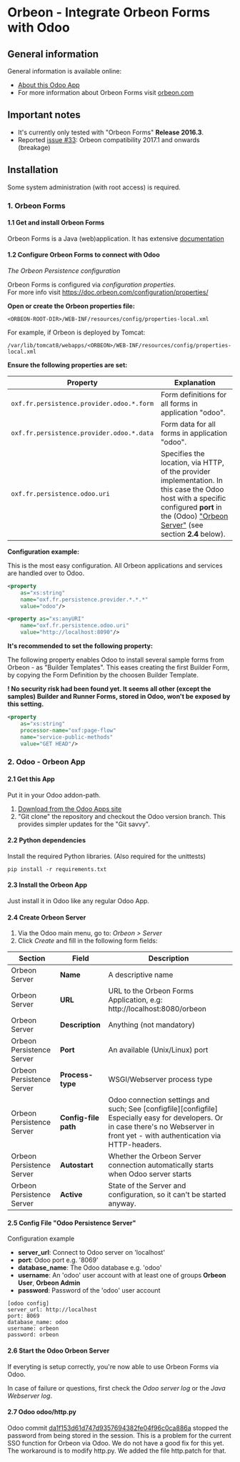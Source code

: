 # Orbeon - Integrate Orbeon Forms with Odoo

## General information

General information is available online:

- [About this Odoo App](https://www.odoo.com/apps/modules/10.0/orbeon)
- For more information about Orbeon Forms visit [orbeon.com](http://www.orbeon.com)

## Important notes

- It's currently only tested with "Orbeon Forms" **Release 2016.3**.
- Reported [issue #33](https://github.com/open2bizz/odoo-addons/issues/33): Orbeon compatibility 2017.1 and onwards (breakage)

## Installation

Some system administration (with root access) is required.

### 1. Orbeon Forms

#### 1.1 Get and install Orbeon Forms

Orbeon Forms is a Java (web)application. It has extensive [documentation](https://doc.orbeon.com/installation)

#### 1.2 Configure Orbeon Forms to connect with Odoo

*The Orbeon Persistence configuration*

Orbeon Forms is configured via *configuration properties*.<br/>
For more info visit https://doc.orbeon.com/configuration/properties/


**Open or create the Orbeon properties file:**
```
<ORBEON-ROOT-DIR>/WEB-INF/resources/config/properties-local.xml
```

For example, if Orbeon is deployed by Tomcat: 

```
/var/lib/tomcat8/webapps/<ORBEON>/WEB-INF/resources/config/properties-local.xml
```

**Ensure the following properties are set:**

Property | Explanation
-------- | -----------
```oxf.fr.persistence.provider.odoo.*.form ``` | Form definitions for all forms in application "odoo".
```oxf.fr.persistence.provider.odoo.*.data ``` | Form data for all forms in application "odoo".
```oxf.fr.persistence.odoo.uri``` | Specifies the location, via HTTP, of the provider implementation. In this case the Odoo host with a specific configured **port** in the (Odoo) ["Orbeon Server"][odoo-orbeon-server] (see section **2.4** below).

**Configuration example:**

This is the most easy configuration. All Orbeon applications and services are handled over to Odoo.

  ``` xml
  <property 
      as="xs:string"
      name="oxf.fr.persistence.provider.*.*.*"
      value="odoo"/>
  
  <property as="xs:anyURI"
      name="oxf.fr.persistence.odoo.uri"
      value="http://localhost:8090"/>
  ```

**It's recommended to set the following property:**

The following property enables Odoo to install several sample forms from Orbeon - as "Builder Templates".
This eases creating the first Builder Form, by copying the Form Definition by the choosen Builder Template.

**! No security risk had been found yet. It seems all other (except the samples) Builder and Runner Forms, stored in Odoo, won't be exposed by this setting.**

  ``` xml
  <property
      as="xs:string"
      processor-name="oxf:page-flow"
      name="service-public-methods"
      value="GET HEAD"/>
  ```

### 2. Odoo - Orbeon App

#### 2.1 Get this App

Put it in your Odoo addon-path.

1. [Download from the Odoo Apps site](https://www.odoo.com/apps/modules/10.0/orbeon)
2. "Git clone" the repository and checkout the Odoo version branch. This provides simpler updates for the "Git savvy".

#### 2.2 Python dependencies

Install the required Python libraries. (Also required for the unittests)

```pip install -r requirements.txt```

#### 2.3 Install the Orbeon App

Just install it in Odoo like any regular Odoo App.

#### 2.4 Create Orbeon Server

[odoo-orbeon-server]: #odoo-orbeon-server

1. Via the Odoo main menu, go to: *Orbeon > Server*
2. Click *Create* and fill in the following form fields:

Section  | Field | Description
-------- | ----- | ------------
Orbeon Server | **Name** | A descriptive name
Orbeon Server | **URL** | URL to the Orbeon Forms Application, e.g: http://localhost:8080/orbeon
Orbeon Server | **Description** | Anything (not mandatory)
Orbeon Persistence Server | **Port** | An available (Unix/Linux) port
Orbeon Persistence Server | **Process-type** | WSGI/Webserver process type
Orbeon Persistence Server | **Config-file path** | Odoo connection settings and such; See [configfile][configfile] Especially easy for developers. Or in case there's no Webserver in front yet - with authentication via HTTP-headers.
Orbeon Persistence Server | **Autostart** | Whether the Orbeon Server connection automatically starts when Odoo server starts
Orbeon Persistence Server | **Active** | State of the Server and configuration, so it can't be started anyway.

#### 2.5 Config File "Odoo Persistence Server"

Configuration example

  - **server_url**: Connect to Odoo server on 'localhost'
  - **port**: Odoo port e.g. '8069'
  - **database_name**: The Odoo database e.g. 'odoo'
  - **username**: An 'odoo' user account with at least one of groups **Orbeon User**, **Orbeon Admin**
  - **password**: Password of the 'odoo' user account

```
[odoo config]
server_url: http://localhost
port: 8069
database_name: odoo
username: orbeon
password: orbeon
```

#### 2.6 Start the Odoo Orbeon Server

If everyting is setup correctly, you're now able to use Orbeon Forms via Odoo.

In case of failure or questions, first check the *Odoo server log* or the *Java Webserver log*.

#### 2.7 Odoo odoo/http.py

Odoo commit [da1f153d61d747d9357694382fe04f96c0ca886a](https://github.com/odoo/odoo/commit/da1f153d61d747d9357694382fe04f96c0ca886a#diff-03542f2676ca18278ea62cb40f5a2261) stopped the password
from being stored in the session. 
This is a problem for the current SSO function for Orbeon via Odoo. 
We do not have a good fix for this yet. 
The workaround is to modify http.py. We added the file http.patch for that. 





